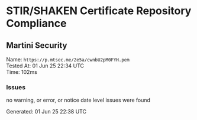 # STIR/SHAKEN Certificate Repository Compliance

## Martini Security

Name: `https://p.mtsec.me/2e5a/cwnbU2pM0FYH.pem`\
Tested At: 01 Jun 25 22:34 UTC\
Time: 102ms

### Issues

no warning, or error, or notice date level issues were found

Generated: 01 Jun 25 22:38 UTC
